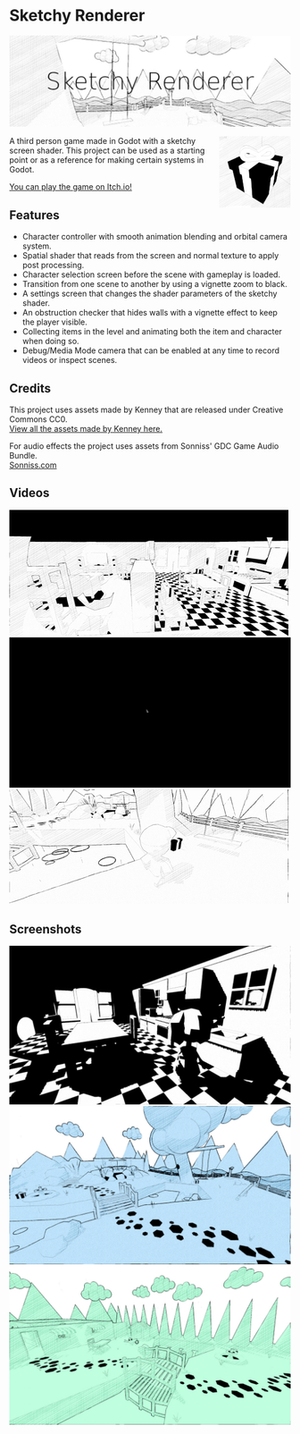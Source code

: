 # Sketchy Renderer

![Banner](Images/banner.jpg)

<img style="float: right;" src="icon.png"></img>

 A third person game made in Godot with a sketchy screen shader.
 This project can be used as a starting point or as a reference for making certain systems in Godot.

 [You can play the game on Itch.io!](https://gyrthmcmulin.itch.io/sketchy-renderer)

 ## Features

* Character controller with smooth animation blending and orbital camera system.
* Spatial shader that reads from the screen and normal texture to apply post processing.
* Character selection screen before the scene with gameplay is loaded.
* Transition from one scene to another by using a vignette zoom to black.
* A settings screen that changes the shader parameters of the sketchy shader.
* An obstruction checker that hides walls with a vignette effect to keep the player visible.
* Collecting items in the level and animating both the item and character when doing so.
* Debug/Media Mode camera that can be enabled at any time to record videos or inspect scenes.

## Credits

This project uses assets made by Kenney that are released under Creative Commons CC0.  
[View all the assets made by Kenney here.](https://www.kenney.nl/)

For audio effects the project uses assets from Sonniss' GDC Game Audio Bundle.  
[Sonniss.com](https://sonniss.com/)

## Videos

![Video 1](Images/obstruction_checker.gif)
![Video 2](Images/character_selection.gif)
![Video 3](Images/collect_item.gif)

## Screenshots

![Screenshot 1](Images/screenshot_1.jpg)
![Screenshot 2](Images/screenshot_3.jpg)
![Screenshot 3](Images/screenshot_4.jpg)
